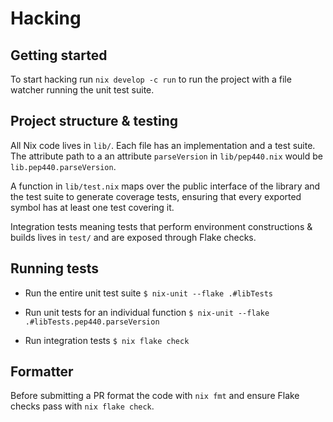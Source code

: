 # Hacking

## Getting started

To start hacking run `nix develop -c run` to run the project with a file watcher running the unit test suite.

## Project structure & testing

All Nix code lives in `lib/`. Each file has an implementation and a test suite.
The attribute path to a an attribute `parseVersion` in `lib/pep440.nix` would be `lib.pep440.parseVersion`.

A function in `lib/test.nix` maps over the public interface of the library and the test suite to generate coverage tests, ensuring that every exported symbol has at least one test covering it.

Integration tests meaning tests that perform environment constructions & builds lives in `test/` and are exposed through Flake checks.

## Running tests

- Run the entire unit test suite
  `$ nix-unit --flake .#libTests`

- Run unit tests for an individual function
  `$ nix-unit --flake .#libTests.pep440.parseVersion`

- Run integration tests
  `$ nix flake check`

## Formatter

Before submitting a PR format the code with `nix fmt` and ensure Flake checks pass with `nix flake check`.
